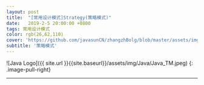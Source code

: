 ```yaml
---
layout: post
title:  "[常用设计模式]Strategy(策略模式)"
date:   2019-2-5 20:00:00 +0800
tags: 常用设计模式
color: rgb(26,62,110)
cover: 'https://github.com/javasunCN/zhangzhBolg/blob/master/assets/img/spring/spring.jpg?raw=true'
subtitle: '策略模式'
---
```


![Java Logo]({{ site.url }}{{site.baseurl}}/assets/img/Java/Java_TM.jpeg)
{: .image-pull-right}

------------------------
















